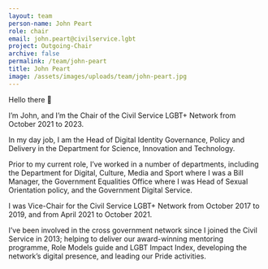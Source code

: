 ```yaml
---
layout: team
person-name: John Peart
role: chair
email: john.peart@civilservice.lgbt
project: Outgoing-Chair
archive: false
permalink: /team/john-peart
title: John Peart
image: /assets/images/uploads/team/john-peart.jpg
---
```


Hello there 👋

I’m John, and I’m the Chair of the Civil Service LGBT+ Network from October 2021 to 2023.

In my day job, I am the Head of Digital Identity Governance, Policy and Delivery in the Department for Science, Innovation and Technology.

Prior to my current role, I’ve worked in a number of departments, including the Department for Digital, Culture, Media and Sport where I was a Bill Manager, the Government Equalities Office where I was Head of Sexual Orientation policy, and the Government Digital Service.

I was Vice-Chair for the Civil Service LGBT+ Network from October 2017 to 2019, and from April 2021 to October 2021.

I’ve been involved in the cross government network since I joined the Civil Service in 2013; helping to deliver our award-winning mentoring programme, Role Models guide and LGBT Impact Index, developing the network’s digital presence, and leading our Pride activities.

